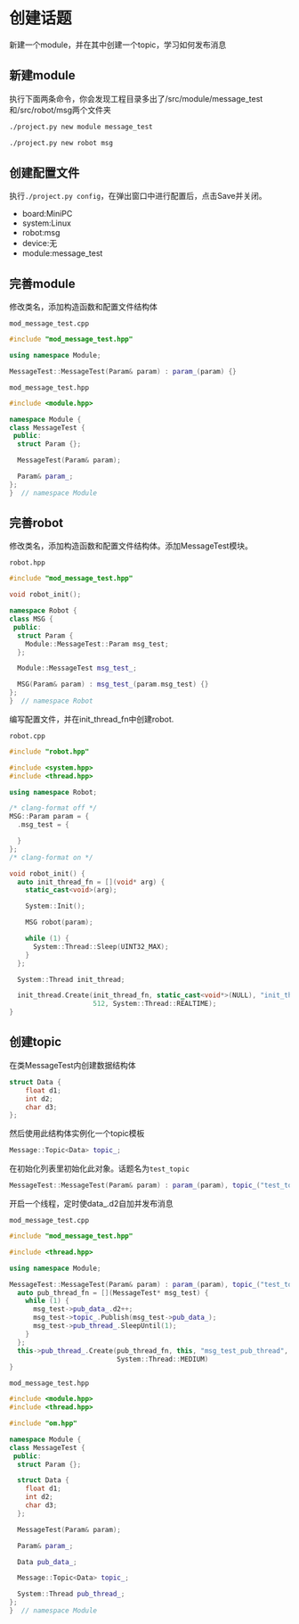 # 创建话题

新建一个module，并在其中创建一个topic，学习如何发布消息

## 新建module

执行下面两条命令，你会发现工程目录多出了/src/module/message_test和/src/robot/msg两个文件夹

```bash
./project.py new module message_test
```

```bash
./project.py new robot msg
```

## 创建配置文件

执行`./project.py config`，在弹出窗口中进行配置后，点击Save并关闭。

* board:MiniPC
* system:Linux
* robot:msg
* device:无
* module:message_test

## 完善module

修改类名，添加构造函数和配置文件结构体

`mod_message_test.cpp`

```cpp
#include "mod_message_test.hpp"

using namespace Module;

MessageTest::MessageTest(Param& param) : param_(param) {}
```

`mod_message_test.hpp`

```cpp
#include <module.hpp>

namespace Module {
class MessageTest {
 public:
  struct Param {};

  MessageTest(Param& param);

  Param& param_;
};
}  // namespace Module
```

## 完善robot

修改类名，添加构造函数和配置文件结构体。添加MessageTest模块。

`robot.hpp`

```cpp
#include "mod_message_test.hpp"

void robot_init();

namespace Robot {
class MSG {
 public:
  struct Param {
    Module::MessageTest::Param msg_test;
  };

  Module::MessageTest msg_test_;

  MSG(Param& param) : msg_test_(param.msg_test) {}
};
}  // namespace Robot

```

编写配置文件，并在init_thread_fn中创建robot.

`robot.cpp`

```cpp
#include "robot.hpp"

#include <system.hpp>
#include <thread.hpp>

using namespace Robot;

/* clang-format off */
MSG::Param param = {
  .msg_test = {

  }
};
/* clang-format on */

void robot_init() {
  auto init_thread_fn = [](void* arg) {
    static_cast<void>(arg);

    System::Init();

    MSG robot(param);

    while (1) {
      System::Thread::Sleep(UINT32_MAX);
    }
  };

  System::Thread init_thread;

  init_thread.Create(init_thread_fn, static_cast<void*>(NULL), "init_thread_fn",
                     512, System::Thread::REALTIME);
}

```

## 创建topic

在类MessageTest内创建数据结构体

```cpp
struct Data {
    float d1;
    int d2;
    char d3;
};
```

然后使用此结构体实例化一个topic模板

```cpp
Message::Topic<Data> topic_;
```

在初始化列表里初始化此对象。话题名为`test_topic`

```cpp
MessageTest::MessageTest(Param& param) : param_(param), topic_("test_topic") {}
```

开启一个线程，定时使data_.d2自加并发布消息

`mod_message_test.cpp`

```cpp
#include "mod_message_test.hpp"

#include <thread.hpp>

using namespace Module;

MessageTest::MessageTest(Param& param) : param_(param), topic_("test_topic") {
  auto pub_thread_fn = [](MessageTest* msg_test) {
    while (1) {
      msg_test->pub_data_.d2++;
      msg_test->topic_.Publish(msg_test->pub_data_);
      msg_test->pub_thread_.SleepUntil(1);
    }
  };
  this->pub_thread_.Create(pub_thread_fn, this, "msg_test_pub_thread", 256,
                           System::Thread::MEDIUM)
}

```

`mod_message_test.hpp`

```cpp
#include <module.hpp>
#include <thread.hpp>

#include "om.hpp"

namespace Module {
class MessageTest {
 public:
  struct Param {};

  struct Data {
    float d1;
    int d2;
    char d3;
  };

  MessageTest(Param& param);

  Param& param_;

  Data pub_data_;

  Message::Topic<Data> topic_;

  System::Thread pub_thread_;
};
}  // namespace Module
```
